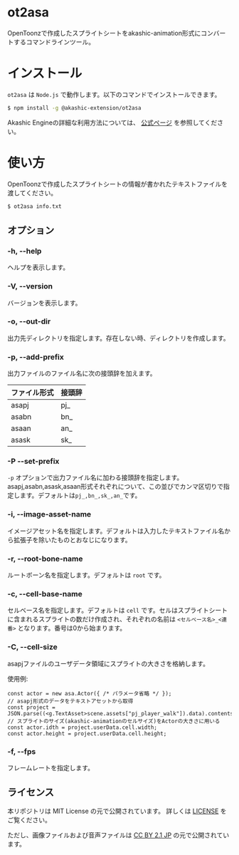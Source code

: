 # ot2asa
OpenToonzで作成したスプライトシートをakashic-animation形式にコンバートするコマンドラインツール。

# インストール

`ot2asa` は `Node.js` で動作します。以下のコマンドでインストールできます。
```sh
$ npm install -g @akashic-extension/ot2asa
```

Akashic Engineの詳細な利用方法については、 [公式ページ](https://akashic-games.github.io/) を参照してください。

# 使い方
OpenToonzで作成したスプライトシートの情報が書かれたテキストファイルを渡してください。

```sh
$ ot2asa info.txt
```

## オプション

### -h, --help
ヘルプを表示します。

### -V, --version
バージョンを表示します。

### -o, --out-dir
出力先ディレクトリを指定します。存在しない時、ディレクトリを作成します。

### -p, --add-prefix
出力ファイルのファイル名に次の接頭辞を加えます。

| ファイル形式  | 接頭辞        |
|:------------- |:------------- |
| asapj         | pj_           |
| asabn         | bn_           |
| asaan         | an_           |
| asask         | sk_           |

### -P --set-prefix
`-p` オプションで出力ファイル名に加わる接頭辞を指定します。asapj,asabn,asask,asaan形式それぞれについて、この並びでカンマ区切りで指定します。デフォルトは`pj_,bn_,sk_,an_`です。

### -i, --image-asset-name
イメージアセット名を指定します。デフォルトは入力したテキストファイル名から拡張子を除いたものとおなじになります。

### -r, --root-bone-name
ルートボーン名を指定します。デフォルトは `root` です。

### -c, --cell-base-name
セルベース名を指定します。デフォルトは `cell` です。セルはスプライトシートに含まれるスプライトの数だけ作成され、それぞれの名前は `<セルベース名>_<連番>` となります。番号は0から始まります。

### -C, --cell-size
asapjファイルのユーザデータ領域にスプライトの大きさを格納します。

使用例:
```
const actor = new asa.Actor({ /* パラメータ省略 */ });
// asapj形式のデータをテキストアセットから取得
const project = JSON.parse((<g.TextAsset>scene.assets["pj_player_walk"]).data).contents;
// スプライトのサイズ(akashic-animationのセルサイズ)をActorの大きさに用いる
const actor.idth = project.userData.cell.width;
const actor.height = project.userData.cell.height;
```

### -f, --fps
フレームレートを指定します。

## ライセンス
本リポジトリは MIT License の元で公開されています。
詳しくは [LICENSE](./LICENSE) をご覧ください。

ただし、画像ファイルおよび音声ファイルは
[CC BY 2.1 JP](https://creativecommons.org/licenses/by/2.1/jp/) の元で公開されています。
